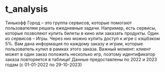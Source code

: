 # t_analysis
Тинькофф Город – это группа сервисов, которые помогают пользователям решать
ежедневные задачи. Например, есть сервисы, которые позволяют купить билеты
в кино или заказать продукты. Один из сервисов – Игры. Через них можно купить
доступ к игре с кэшбэком 5%. Вам дана информация по каждому заказу и играм,
которые пользователь купил в рамках этого заказа. Важный момент: клиент может
в один заказ положить несколько игр, поэтому идентификатор заказа повторяется
в таблице! Данные предоставлены по 2022 и 2023 годам (с 01-01-2022
по 29-10-2023)
